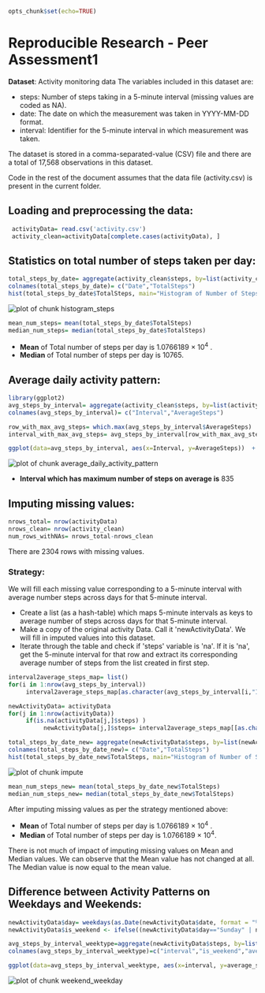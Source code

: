 
```r
opts_chunk$set(echo=TRUE)
```
# Reproducible Research - Peer Assessment1

**Dataset**: Activity monitoring data 
The variables included in this dataset are:
- steps: Number of steps taking in a 5-minute interval (missing values are coded as NA).
- date: The date on which the measurement was taken in YYYY-MM-DD format.
- interval: Identifier for the 5-minute interval in which measurement was taken.

The dataset is stored in a comma-separated-value (CSV) file and there are a total of 17,568 observations in this dataset.  

Code in the rest of the document assumes that the data file (activity.csv) is present in the current folder.  

## Loading and preprocessing the data:

```r
 activityData= read.csv('activity.csv')
 activity_clean=activityData[complete.cases(activityData), ]
```


##  Statistics on total number of steps taken per day:

```r
total_steps_by_date= aggregate(activity_clean$steps, by=list(activity_clean$date), FUN=sum)
colnames(total_steps_by_date)= c("Date","TotalSteps")
hist(total_steps_by_date$TotalSteps, main="Histogram of Number of Steps per day", xlab="Total Number of Steps per day")
```

![plot of chunk histogram_steps](figure/histogram_steps-1.png) 

```r
mean_num_steps= mean(total_steps_by_date$TotalSteps)
median_num_steps= median(total_steps_by_date$TotalSteps)
```

- **Mean** of Total number of steps per day is 1.0766189 &times; 10<sup>4</sup> .
- **Median** of Total number of steps per day is 10765.

## Average daily activity pattern:

```r
library(ggplot2)
avg_steps_by_interval= aggregate(activity_clean$steps, by=list(activity_clean$interval), FUN=mean)
colnames(avg_steps_by_interval)= c("Interval","AverageSteps")

row_with_max_avg_steps= which.max(avg_steps_by_interval$AverageSteps)
interval_with_max_avg_steps= avg_steps_by_interval[row_with_max_avg_steps,]$Interval

ggplot(data=avg_steps_by_interval, aes(x=Interval, y=AverageSteps))  + geom_line(colour="black") + ggtitle("Average Daily Activity Pattern") + geom_point(color="red", x=interval_with_max_avg_steps, y=max(avg_steps_by_interval$AverageSteps))
```

![plot of chunk average_daily_activity_pattern](figure/average_daily_activity_pattern-1.png) 
- **Interval which has maximum number of steps on average is** 835

## Imputing missing values:

```r
nrows_total= nrow(activityData)
nrows_clean= nrow(activity_clean)
num_rows_withNAs= nrows_total-nrows_clean
```

There are 2304 rows with missing values.
### Strategy: 
We will fill each missing value corresponding to a 5-minute interval with  average number steps across days for that 5-minute interval.
- Create a list (as a hash-table) which maps 5-minute intervals as keys to average number of steps across days for that 5-minute interval.
- Make a copy of the original activity Data. Call it 'newActivityData'. We will fill in imputed values into this dataset.
- Iterate through the table and check if 'steps' variable is 'na'. If it is 'na', get the 5-minute interval for that row and extract its corresponding average number of steps from the list created in first step.



```r
interval2average_steps_map= list()
for(i in 1:nrow(avg_steps_by_interval))
     interval2average_steps_map[as.character(avg_steps_by_interval[i,"Interval"])]= avg_steps_by_interval[i,"AverageSteps"]

newActivityData= activityData
for(j in 1:nrow(activityData))
     if(is.na(activityData[j,]$steps) )
          newActivityData[j,]$steps= interval2average_steps_map[[as.character(activityData[j,]$interval)]]

total_steps_by_date_new= aggregate(newActivityData$steps, by=list(newActivityData$date), FUN=sum)
colnames(total_steps_by_date_new)= c("Date","TotalSteps")
hist(total_steps_by_date_new$TotalSteps, main="Histogram of Number of Steps per day After Imputing Missing Values", xlab="Total Number of Steps per day")
```

![plot of chunk impute](figure/impute-1.png) 

```r
mean_num_steps_new= mean(total_steps_by_date_new$TotalSteps)
median_num_steps_new= median(total_steps_by_date_new$TotalSteps)
```
After imputing missing values as per the strategy mentioned above:
- **Mean** of Total number of steps per day is 1.0766189 &times; 10<sup>4</sup> .
- **Median** of Total number of steps per day is 1.0766189 &times; 10<sup>4</sup>.

There is not much of impact of imputing missing values on Mean and Median values. We can observe that the Mean value has not changed at all. The Median value is now equal to the mean value. 

## Difference between Activity Patterns on Weekdays and Weekends:


```r
newActivityData$day= weekdays(as.Date(newActivityData$date, format = "%Y-%m-%d"))
newActivityData$is_weekend <- ifelse((newActivityData$day=="Sunday" | newActivityData$day=="Saturday") ,"weekend", "weekday")

avg_steps_by_interval_weektype=aggregate(newActivityData$steps, by=list(newActivityData$interval, newActivityData$is_weekend), FUN=mean)
colnames(avg_steps_by_interval_weektype)=c("interval","is_weekend","average_steps")

ggplot(data=avg_steps_by_interval_weektype, aes(x=interval, y=average_steps))  + geom_line(colour="black") + ggtitle(" Daily Activity Pattern: Weekdays vs Weekends") + facet_grid(is_weekend~.)
```

![plot of chunk weekend_weekday](figure/weekend_weekday-1.png) 











